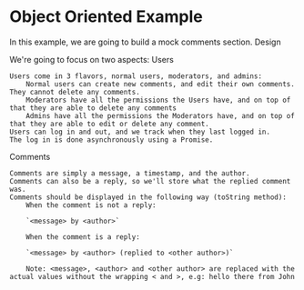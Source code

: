 
# Object Oriented Example

In this example, we are going to build a mock comments section.
Design

We're going to focus on two aspects:
Users

    Users come in 3 flavors, normal users, moderators, and admins:
        Normal users can create new comments, and edit their own comments. They cannot delete any comments.
        Moderators have all the permissions the Users have, and on top of that they are able to delete any comments
        Admins have all the permissions the Moderators have, and on top of that they are able to edit or delete any comment.
    Users can log in and out, and we track when they last logged in.
    The log in is done asynchronously using a Promise.

Comments

    Comments are simply a message, a timestamp, and the author.
    Comments can also be a reply, so we'll store what the replied comment was.
    Comments should be displayed in the following way (toString method):
        When the comment is not a reply:

        `<message> by <author>`

        When the comment is a reply:

        `<message> by <author> (replied to <other author>)`

        Note: <message>, <author> and <other author> are replaced with the actual values without the wrapping < and >, e.g: hello there from John
